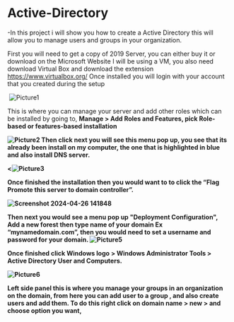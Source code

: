# Active-Directory
-In this project i will show you how to create a Active Directory this will allow you to manage users and groups in your organization.

First you will need to get a copy of 2019 Server, you can either buy it  or download on the Microsoft Website
I will be using a VM, you also need download Virtual Box and download the extension https://www.virtualbox.org/
Once installed you will login with your account that you created during the setup


<img> ![Picture1](https://github.com/Cworm80/Active-Directory/assets/161678144/c290a065-522d-4042-8de5-e93bd2ed873a)</img>

This is where you can manage your server and add other roles which can be installed by going to, <b> Manage > Add Roles and Features, pick Role-based or features-based installation<b>

<img>![Picture2](https://github.com/Cworm80/Active-Directory/assets/161678144/95d1523c-226f-4886-b4f7-ad86a4182d07)</img>
Then click next you will see this menu pop up, you see that its already been install on my computer, the one that is highlighted in blue and also install DNS server. 

<img><![Picture3](https://github.com/Cworm80/Active-Directory/assets/161678144/07cd8826-3c93-4a3d-9679-57ed40c1dd3d)</img>

Once finished the installation then you would want to to click the “Flag Promote this server to domain controller”.

<img>![Screenshot 2024-04-26 141848](https://github.com/Cworm80/Active-Directory/assets/161678144/989f2a19-c8f2-40a8-b5d6-0fd89286d87d)</img>

Then next you would see a menu pop up <b>"Deployment Configuration"<b>,
Add a new forest then type name of your domain Ex “mynamedomain.com”, then you would need to set a username and password for your domain.
<img>![Picture5](https://github.com/Cworm80/Active-Directory/assets/161678144/f14a8203-4779-469f-9664-a9c0ca4b5f6d)<img>

Once finished click <b> Windows logo > Windows Administrator Tools >
Active Directory User and Computers.<b> 


<img>![Picture6](https://github.com/Cworm80/Active-Directory/assets/161678144/4cf6f32d-c6e1-4792-b228-22791a318275)
<img>



Left side panel this is where you manage your groups in an organization on the domain, from here you can add user to a group , and also create users and add them. To do this right click on domain name > new > and choose option you want, 


